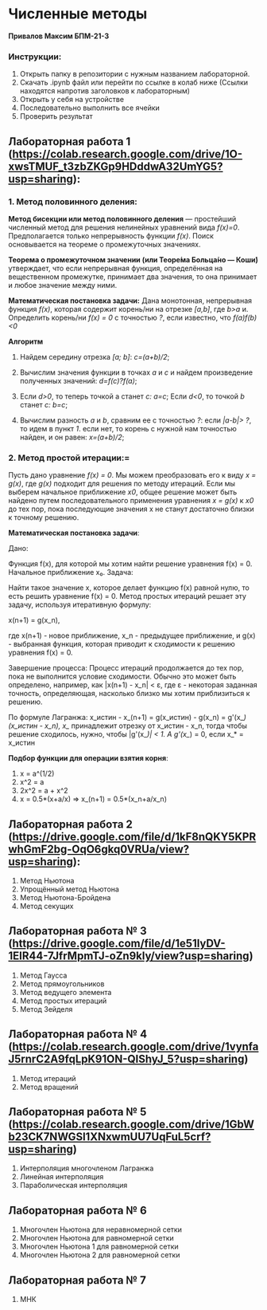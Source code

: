 # Численные методы
**Привалов Максим БПМ-21-3**

### Инструкции:
1. Открыть папку в репозитории с нужным названием лабораторной.
2. Скачать .ipynb файл или перейти по ссылке в колаб ниже (Ссылки находятся напротив заголовков к лабораторным)
3. Открыть у себя на устройстве
4. Последовательно выполнить все ячейки
5. Проверить результат

## Лабораторная работа 1 (https://colab.research.google.com/drive/1O-xwsTMUF_t3zbZKGp9HDddwA32UmYG5?usp=sharing):
### 1. Метод половинного деления:

**Метод бисекции или метод половинного деления** — простейший численный метод для решения нелинейных уравнений вида *f(x)=0*. Предполагается только непрерывность функции *f(x)*. Поиск основывается на теореме о промежуточных значениях.

**Теорема о промежуточном значении (или Теоре́ма Больца́но — Коши́)** утверждает, что если непрерывная функция, определённая на вещественном промежутке, принимает два значения, то она принимает и любое значение между ними.

**Математическая постановка задачи:** Дана монотонная, непрерывная функция *f(x)*, которая содержит корень/ни на отрезке *[a,b]*, где *b>a* и. 
Определить корень/ни *f(x) = 0* с точностью *?*, если известно, что *f(a)f(b)<0*

**Алгоритм**

1. Найдем середину отрезка *[a; b]*: *c=(a+b)/2*;

2. Вычислим значения функции в точках *a* и *c* и найдем произведение полученных значений: *d=f(c)?f(a)*;

3. Если *d>0*, то теперь точкой a станет *c: a=c*; Если *d<0*, то точкой *b* станет *c: b=c*;

4. Вычислим разность *a* и *b*, сравним ее с точностью *?*: если *|a-b|> ?*, то идем в пункт *1*. если нет, то корень с нужной нам точностью найден, и он равен: *x=(a+b)/2*;

### 2. Метод простой итерации:=

Пусть дано уравнение *f(x) = 0*. Мы можем преобразовать его к виду *x = g(x)*, где *g(x)* подходит для решения по методу итераций. Если мы выберем начальное приближение *x0*, общее решение может быть найдено путем последовательного применения уравнения *x = g(x)* к *x0* до тех пор, пока последующие значения x не станут достаточно близки к точному решению.

**Математическая постановка задачи**: 

Дано:

Функция f(x), для которой мы хотим найти решение уравнения f(x) = 0.
Начальное приближение x₀.
Задача:

Найти такое значение x, которое делает функцию f(x) равной нулю, то есть решить уравнение f(x) = 0.
Метод простых итераций решает эту задачу, используя итеративную формулу:

x(n+1) = g(x_n),

где x(n+1) - новое приближение, x_n - предыдущее приближение, и g(x) - выбранная функция, которая приводит к сходимости к решению уравнения f(x) = 0.

Завершение процесса:
Процесс итераций продолжается до тех пор, пока не выполнится условие сходимости. Обычно это может быть определено, например, как |x(n+1) - x_n| < ε, где ε - некоторая заданная точность, определяющая, насколько близко мы хотим приблизиться к решению.

По формуле Лагранжа: x_истин - x_(n+1) = g(x_истин) - g(x_n) = g'(x_*)(x_истин - x_n), x_* принадлежит отрезку от x_истин - x_n, тогда чтобы решение сходилось, нужно, чтобы |g'(x_*)| < 1. 
А g'(x_*) = 0, если x_* = x_истин

**Подбор функции для операции взятия корня**:
1. x = a^(1/2)
2. x^2 = a
3. 2x^2 = a + x^2
4. x = 0.5*(x+a/x) => x_(n+1) = 0.5*(x_n+a/x_n)

## Лабораторная работа 2 (https://drive.google.com/file/d/1kF8nQKY5KPRwhGmF2bg-OqO6gkq0VRUa/view?usp=sharing):
1. Метод Ньютона
2. Упрощённый метод Ньютона
3. Метод Ньютона-Бройдена
4. Метод секущих

## Лабораторная работа № 3 (https://drive.google.com/file/d/1e51IyDV-1EIR44-7JfrMpmTJ-oZn9kly/view?usp=sharing)
1. Метод Гаусса
2. Метод прямоугольников
3. Метод ведущего элемента
4. Метод простых итераций
5. Метод Зейделя

## Лабораторная работа № 4 (https://colab.research.google.com/drive/1vynfaJ5rnrC2A9fqLpK91ON-QIShyJ_5?usp=sharing)
1. Метод итераций
2. Метод вращений

## Лабораторная работа № 5 (https://colab.research.google.com/drive/1GbWb23CK7NWGSl1XNxwmUU7UqFuL5crf?usp=sharing)
1. Интерполяция многочленом Лагранжа
2. Линейная интерполяция
3. Параболическая интерполяция

## Лабораторная работа № 6
1. Многочлен Ньютона для неравномерной сетки
2. Многочлен Ньютона для равномерной сетки
3. Многочлен Ньютона 1 для равномерной сетки
4. Многочлен Ньютона 2 для равномерной сетки
 
## Лабораторная работа № 7
1. МНК
